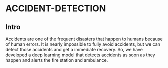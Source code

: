 # ACCIDENT-DETECTION

## Intro
Accidents are one of the frequent disasters that happen to humans because of human errors.
It is nearly impossible to fully avoid accidents, but we can detect those accidents and get a immediate recovery.
So, we have developed a deep learning model that detects accidents as soon as they happen and alerts the fire station and ambulance.


